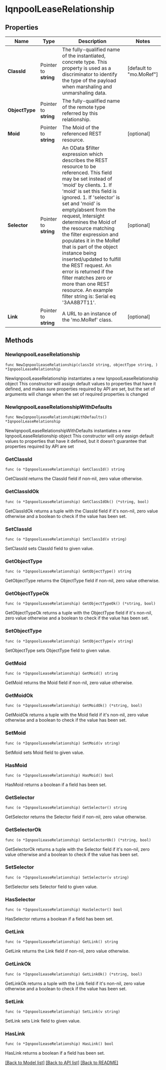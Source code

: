 # IqnpoolLeaseRelationship

## Properties

Name | Type | Description | Notes
------------ | ------------- | ------------- | -------------
**ClassId** | Pointer to **string** | The fully-qualified name of the instantiated, concrete type. This property is used as a discriminator to identify the type of the payload when marshaling and unmarshaling data. | [default to "mo.MoRef"]
**ObjectType** | Pointer to **string** | The fully-qualified name of the remote type referred by this relationship. | 
**Moid** | Pointer to **string** | The Moid of the referenced REST resource. | [optional] 
**Selector** | Pointer to **string** | An OData $filter expression which describes the REST resource to be referenced. This field may be set instead of &#39;moid&#39; by clients. 1. If &#39;moid&#39; is set this field is ignored. 1. If &#39;selector&#39; is set and &#39;moid&#39; is empty/absent from the request, Intersight determines the Moid of the resource matching the filter expression and populates it in the MoRef that is part of the object instance being inserted/updated to fulfill the REST request. An error is returned if the filter matches zero or more than one REST resource. An example filter string is: Serial eq &#39;3AA8B7T11&#39;. | [optional] 
**Link** | Pointer to **string** | A URL to an instance of the &#39;mo.MoRef&#39; class. | [optional] 

## Methods

### NewIqnpoolLeaseRelationship

`func NewIqnpoolLeaseRelationship(classId string, objectType string, ) *IqnpoolLeaseRelationship`

NewIqnpoolLeaseRelationship instantiates a new IqnpoolLeaseRelationship object
This constructor will assign default values to properties that have it defined,
and makes sure properties required by API are set, but the set of arguments
will change when the set of required properties is changed

### NewIqnpoolLeaseRelationshipWithDefaults

`func NewIqnpoolLeaseRelationshipWithDefaults() *IqnpoolLeaseRelationship`

NewIqnpoolLeaseRelationshipWithDefaults instantiates a new IqnpoolLeaseRelationship object
This constructor will only assign default values to properties that have it defined,
but it doesn't guarantee that properties required by API are set

### GetClassId

`func (o *IqnpoolLeaseRelationship) GetClassId() string`

GetClassId returns the ClassId field if non-nil, zero value otherwise.

### GetClassIdOk

`func (o *IqnpoolLeaseRelationship) GetClassIdOk() (*string, bool)`

GetClassIdOk returns a tuple with the ClassId field if it's non-nil, zero value otherwise
and a boolean to check if the value has been set.

### SetClassId

`func (o *IqnpoolLeaseRelationship) SetClassId(v string)`

SetClassId sets ClassId field to given value.


### GetObjectType

`func (o *IqnpoolLeaseRelationship) GetObjectType() string`

GetObjectType returns the ObjectType field if non-nil, zero value otherwise.

### GetObjectTypeOk

`func (o *IqnpoolLeaseRelationship) GetObjectTypeOk() (*string, bool)`

GetObjectTypeOk returns a tuple with the ObjectType field if it's non-nil, zero value otherwise
and a boolean to check if the value has been set.

### SetObjectType

`func (o *IqnpoolLeaseRelationship) SetObjectType(v string)`

SetObjectType sets ObjectType field to given value.


### GetMoid

`func (o *IqnpoolLeaseRelationship) GetMoid() string`

GetMoid returns the Moid field if non-nil, zero value otherwise.

### GetMoidOk

`func (o *IqnpoolLeaseRelationship) GetMoidOk() (*string, bool)`

GetMoidOk returns a tuple with the Moid field if it's non-nil, zero value otherwise
and a boolean to check if the value has been set.

### SetMoid

`func (o *IqnpoolLeaseRelationship) SetMoid(v string)`

SetMoid sets Moid field to given value.

### HasMoid

`func (o *IqnpoolLeaseRelationship) HasMoid() bool`

HasMoid returns a boolean if a field has been set.

### GetSelector

`func (o *IqnpoolLeaseRelationship) GetSelector() string`

GetSelector returns the Selector field if non-nil, zero value otherwise.

### GetSelectorOk

`func (o *IqnpoolLeaseRelationship) GetSelectorOk() (*string, bool)`

GetSelectorOk returns a tuple with the Selector field if it's non-nil, zero value otherwise
and a boolean to check if the value has been set.

### SetSelector

`func (o *IqnpoolLeaseRelationship) SetSelector(v string)`

SetSelector sets Selector field to given value.

### HasSelector

`func (o *IqnpoolLeaseRelationship) HasSelector() bool`

HasSelector returns a boolean if a field has been set.

### GetLink

`func (o *IqnpoolLeaseRelationship) GetLink() string`

GetLink returns the Link field if non-nil, zero value otherwise.

### GetLinkOk

`func (o *IqnpoolLeaseRelationship) GetLinkOk() (*string, bool)`

GetLinkOk returns a tuple with the Link field if it's non-nil, zero value otherwise
and a boolean to check if the value has been set.

### SetLink

`func (o *IqnpoolLeaseRelationship) SetLink(v string)`

SetLink sets Link field to given value.

### HasLink

`func (o *IqnpoolLeaseRelationship) HasLink() bool`

HasLink returns a boolean if a field has been set.


[[Back to Model list]](../README.md#documentation-for-models) [[Back to API list]](../README.md#documentation-for-api-endpoints) [[Back to README]](../README.md)


